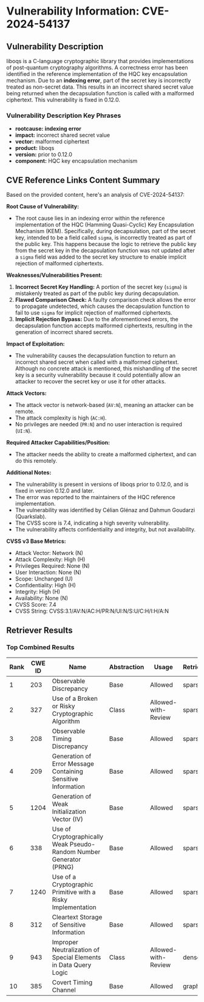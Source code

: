 # Vulnerability Information: CVE-2024-54137

## Vulnerability Description
liboqs is a C-language cryptographic library that provides implementations of post-quantum cryptography algorithms. A correctness error has been identified in the reference implementation of the HQC key encapsulation mechanism. Due to an **indexing error**, part of the secret key is incorrectly treated as non-secret data. This results in an incorrect shared secret value being returned when the decapsulation function is called with a malformed ciphertext. This vulnerability is fixed in 0.12.0.

### Vulnerability Description Key Phrases
- **rootcause:** **indexing error**
- **impact:** incorrect shared secret value
- **vector:** malformed ciphertext
- **product:** liboqs
- **version:** prior to 0.12.0
- **component:** HQC key encapsulation mechanism

## CVE Reference Links Content Summary
Based on the provided content, here's an analysis of CVE-2024-54137:

**Root Cause of Vulnerability:**
- The root cause lies in an indexing error within the reference implementation of the HQC (Hamming Quasi-Cyclic) Key Encapsulation Mechanism (KEM). Specifically, during decapsulation, part of the secret key, intended to be a field called `sigma`, is incorrectly treated as part of the public key. This happens because the logic to retrieve the public key from the secret key in the decapsulation function was not updated after a `sigma` field was added to the secret key structure to enable implicit rejection of malformed ciphertexts.

**Weaknesses/Vulnerabilities Present:**
1.  **Incorrect Secret Key Handling:** A portion of the secret key (`sigma`) is mistakenly treated as part of the public key during decapsulation.
2.  **Flawed Comparison Check:** A faulty comparison check allows the error to propagate undetected, which causes the decapsulation function to fail to use `sigma` for implicit rejection of malformed ciphertexts.
3. **Implicit Rejection Bypass:** Due to the aforementioned errors, the decapsulation function accepts malformed ciphertexts, resulting in the generation of incorrect shared secrets.

**Impact of Exploitation:**
- The vulnerability causes the decapsulation function to return an incorrect shared secret when called with a malformed ciphertext. Although no concrete attack is mentioned, this mishandling of the secret key is a security vulnerability because it could potentially allow an attacker to recover the secret key or use it for other attacks.

**Attack Vectors:**
- The attack vector is network-based (`AV:N`), meaning an attacker can be remote.
- The attack complexity is high (`AC:H`).
- No privileges are needed (`PR:N`) and no user interaction is required (`UI:N`).

**Required Attacker Capabilities/Position:**
- The attacker needs the ability to create a malformed ciphertext, and can do this remotely.

**Additional Notes:**
- The vulnerability is present in versions of liboqs prior to 0.12.0, and is fixed in version 0.12.0 and later.
- The error was reported to the maintainers of the HQC reference implementation.
- The vulnerability was identified by Célian Glénaz and Dahmun Goudarzi (Quarkslab).
- The CVSS score is 7.4, indicating a high severity vulnerability.
- The vulnerability affects confidentiality and integrity, but not availability.

**CVSS v3 Base Metrics:**
- Attack Vector: Network (N)
- Attack Complexity: High (H)
- Privileges Required: None (N)
- User Interaction: None (N)
- Scope: Unchanged (U)
- Confidentiality: High (H)
- Integrity: High (H)
- Availability: None (N)
- CVSS Score: 7.4
- CVSS String: CVSS:3.1/AV:N/AC:H/PR:N/UI:N/S:U/C:H/I:H/A:N

## Retriever Results

### Top Combined Results

| Rank | CWE ID | Name | Abstraction | Usage  | Retrievers | Individual Scores |
|------|--------|------|-------------|-------|------------|-------------------|
| 1 | 203 | Observable Discrepancy | Base | Allowed | sparse | 0.443 |
| 2 | 327 | Use of a Broken or Risky Cryptographic Algorithm | Class | Allowed-with-Review | sparse | 0.433 |
| 3 | 208 | Observable Timing Discrepancy | Base | Allowed | sparse | 0.414 |
| 4 | 209 | Generation of Error Message Containing Sensitive Information | Base | Allowed | sparse | 0.402 |
| 5 | 1204 | Generation of Weak Initialization Vector (IV) | Base | Allowed | sparse | 0.396 |
| 6 | 338 | Use of Cryptographically Weak Pseudo-Random Number Generator (PRNG) | Base | Allowed | sparse | 0.394 |
| 7 | 1240 | Use of a Cryptographic Primitive with a Risky Implementation | Base | Allowed | sparse | 0.393 |
| 8 | 312 | Cleartext Storage of Sensitive Information | Base | Allowed | sparse | 0.391 |
| 9 | 943 | Improper Neutralization of Special Elements in Data Query Logic | Class | Allowed-with-Review | dense | 0.417 |
| 10 | 385 | Covert Timing Channel | Base | Allowed | graph | 0.002 |

